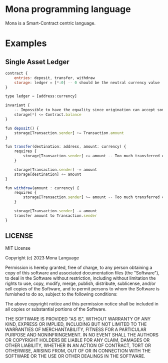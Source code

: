 # Mona programming language

Mona is a Smart-Contract centric language.  

# Examples

## Single Asset Ledger

```js
contract {
    entries: deposit, transfer, withdraw
    storage: ledger = [*:0] -- 0 should be the neutral currency value
}

type ledger = [address:currency]

invariant {
    -- Impossible to have the equality since origination can accept some currency for the balance
    storage[*] <= Contract.balance
}

fun deposit() {
    storage[Transaction.sender] += Transaction.amount
}

fun transfer(destination: address, amount: currency) {
    requires {
        storage[Transaction.sender] >= amount -- Too much transferred currency
    }

    storage[Transaction.sender] -= amount
    storage[destination] += amount
}

fun withdraw(amount : currency) {
    requires {
        storage[Transaction.sender] >= amount -- Too much transferred currency
    }

    storage[Transaction.sender] -= amount
    transfer amount to Transaction.sender
}
```

## LICENSE

MIT License

Copyright (c) 2023 Mona Language

Permission is hereby granted, free of charge, to any person obtaining a copy
of this software and associated documentation files (the "Software"), to deal
in the Software without restriction, including without limitation the rights
to use, copy, modify, merge, publish, distribute, sublicense, and/or sell
copies of the Software, and to permit persons to whom the Software is
furnished to do so, subject to the following conditions:

The above copyright notice and this permission notice shall be included in all
copies or substantial portions of the Software.

THE SOFTWARE IS PROVIDED "AS IS", WITHOUT WARRANTY OF ANY KIND, EXPRESS OR
IMPLIED, INCLUDING BUT NOT LIMITED TO THE WARRANTIES OF MERCHANTABILITY,
FITNESS FOR A PARTICULAR PURPOSE AND NONINFRINGEMENT. IN NO EVENT SHALL THE
AUTHORS OR COPYRIGHT HOLDERS BE LIABLE FOR ANY CLAIM, DAMAGES OR OTHER
LIABILITY, WHETHER IN AN ACTION OF CONTRACT, TORT OR OTHERWISE, ARISING FROM,
OUT OF OR IN CONNECTION WITH THE SOFTWARE OR THE USE OR OTHER DEALINGS IN THE
SOFTWARE.
